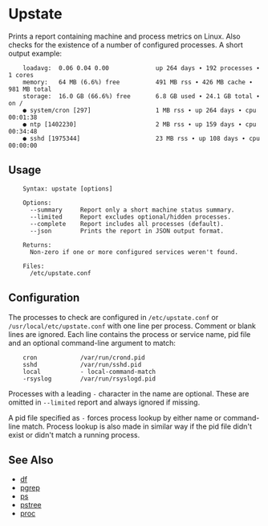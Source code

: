 # Upstate

Prints a report containing machine and process metrics on Linux. Also checks
for the existence of a number of configured processes. A short output example:

```
    loadavg:  0.06 0.04 0.00             up 264 days ∙ 192 processes ∙ 1 cores
    memory:   64 MB (6.6%) free          491 MB rss ∙ 426 MB cache ∙ 981 MB total
    storage:  16.0 GB (66.6%) free       6.8 GB used ∙ 24.1 GB total ∙ on /
    ● system/cron [297]                  1 MB rss ∙ up 264 days ∙ cpu 00:01:38
    ● ntp [1402230]                      2 MB rss ∙ up 159 days ∙ cpu 00:34:48
    ● sshd [1975344]                     23 MB rss ∙ up 108 days ∙ cpu 00:00:00
```


## Usage

```
    Syntax: upstate [options]

    Options:
      --summary     Report only a short machine status summary.
      --limited     Report excludes optional/hidden processes.
      --complete    Report includes all processes (default).
      --json        Prints the report in JSON output format.

    Returns:
      Non-zero if one or more configured services weren't found.

    Files:
      /etc/upstate.conf
```


## Configuration

The processes to check are configured in `/etc/upstate.conf` or
`/usr/local/etc/upstate.conf` with one line per process. Comment or blank
lines are ignored. Each line contains the process or service name, pid file
and an optional command-line argument to match:

```
    cron            /var/run/crond.pid
    sshd            /var/run/sshd.pid
    local           - local-command-match
    -rsyslog        /var/run/rsyslogd.pid
```

Processes with a leading `-` character in the name are optional. These
are omitted in `--limited` report and always ignored if missing.

A pid file specified as `-` forces process lookup by either name or
command-line match. Process lookup is also made in similar way if the pid
file didn't exist or didn't match a running process.


## See Also

* [df](http://manpages.ubuntu.com/manpages/man1/df.1.html)
* [pgrep](http://manpages.ubuntu.com/manpages/man1/pgrep.1.html)
* [ps](http://manpages.ubuntu.com/manpages/man1/ps.1.html)
* [pstree](http://manpages.ubuntu.com/manpages/man1/pstree.1.html)
* [proc](http://manpages.ubuntu.com/manpages/man5/proc.5.html)
